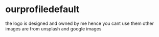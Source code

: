 # ourprofiledefault

the logo is designed and owned by me hence you cant use them
other images are from unsplash and google images
